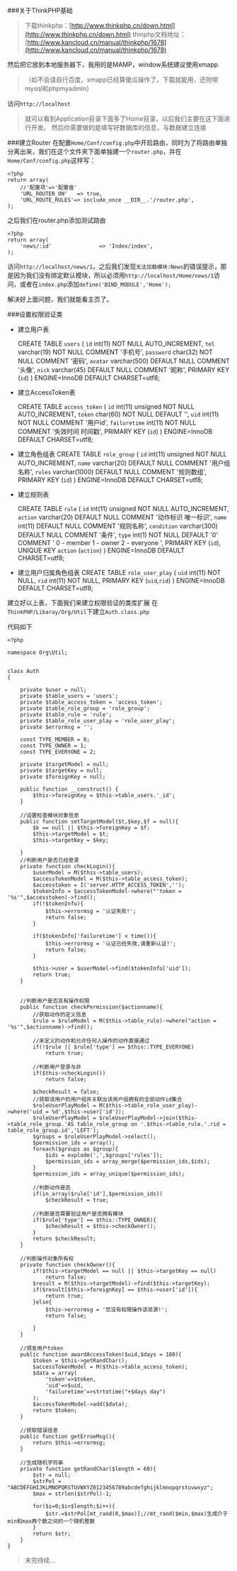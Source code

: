 
###关于ThinkPHP基础
>下载thinkphp：[http://www.thinkphp.cn/down.html](http://www.thinkphp.cn/down.html)
>thinphp文档地址：[http://www.kancloud.cn/manual/thinkphp/1678](http://www.kancloud.cn/manual/thinkphp/1678)

然后把它放到本地服务器下，我用的是MAMP，window系统建议使用xmapp
>（如不会请自行百度，xmapp已经算傻瓜操作了，下载就能用，还附带mysql和phpmyadmin）

访问`http://localhost`

>就可以看到Application目录下面多了Home目录，以后我们主要在这下面进行开发。
>然后你需要做的是填写好数据库的信息，与数据建立连接

###建立Router
在配置`Home/Conf/config.php`中开启路由，同时为了将路由单独分离出来，我们在这个文件夹下面单独建一个`router.php`，并在`Home/Conf/config.php`这样写：

    <?php
    return array(
    	//'配置项'=>'配置值'
        'URL_ROUTER_ON'   => true,
        'URL_ROUTE_RULES'=> include_once __DIR__.'/router.php',
    );
之后我们在router.php添加测试路由

    <?php
    return array(
        'news/:id'               => 'Index/index',
    );
访问`http://localhost/news/1`，之后我们发现`无法加载模块:News`的错误提示，那是因为我们没有绑定默认模块，所以必须用`http://localhost/Home/news/1`访问，或者在`index.php`添加`define('BIND_MODULE','Home');`

解决好上面问题，我们就能看主页了。

###设置权限验证类

 - 建立用户表

    CREATE TABLE `users` (
      `id` int(11) NOT NULL AUTO_INCREMENT,
      `tel` varchar(19) NOT NULL COMMENT '手机号',
      `password` char(32) NOT NULL COMMENT '密码',
      `avatar` varchar(500) DEFAULT NULL COMMENT '头像',
      `nick` varchar(45) DEFAULT NULL COMMENT '昵称',
      PRIMARY KEY (`id`)
    ) ENGINE=InnoDB DEFAULT CHARSET=utf8;

 - 建立AccessToken表

    CREATE TABLE `access_token` (
      `id` int(11) unsigned NOT NULL AUTO_INCREMENT,
      `token` char(60) NOT NULL DEFAULT '',
      `uid` int(11) NOT NULL COMMENT '用户id',
      `failuretime` int(11) NOT NULL COMMENT '失效时间 时间戳',
      PRIMARY KEY (`id`)
    ) ENGINE=InnoDB DEFAULT CHARSET=utf8;
    
 - 建立角色组表
    CREATE TABLE `role_group` (
      `id` int(11) unsigned NOT NULL AUTO_INCREMENT,
      `name` varchar(20) DEFAULT NULL COMMENT '用户组名称',
      `rules` varchar(1000) DEFAULT NULL COMMENT '规则数组',
      PRIMARY KEY (`id`)
    ) ENGINE=InnoDB DEFAULT CHARSET=utf8;

 - 建立规则表

    CREATE TABLE `rule` (
      `id` int(11) unsigned NOT NULL AUTO_INCREMENT,
      `action` varchar(20) DEFAULT NULL COMMENT '动作标识 唯一标识',
      `name` int(11) DEFAULT NULL COMMENT '规则名称',
      `condition` varchar(300) DEFAULT NULL COMMENT '条件',
      `type` int(1) NOT NULL DEFAULT '0' COMMENT '
          0 - member
          1 - owner
          2 -  everyone ',
      PRIMARY KEY (`id`),
      UNIQUE KEY `action` (`action`)
    ) ENGINE=InnoDB DEFAULT CHARSET=utf8;

 - 建立用户归属角色组表
    CREATE TABLE `role_user_play` (
      `uid` int(11) NOT NULL,
      `rid` int(11) NOT NULL,
      PRIMARY KEY (`uid`,`rid`)
    ) ENGINE=InnoDB DEFAULT CHARSET=utf8;

建立好以上表，下面我们来建立权限验证的类库扩展
在`ThinkPHP/Libaray/Org/Util`下建立`Auth.class.php`

代码如下

    <?php
    
    namespace Org\Util;
    
    
    class Auth
    {
    
        private $user = null;
        private $table_users = 'users';
        private $table_access_token = 'access_token';
        private $table_role_group = 'role_group';
        private $table_rule = 'rule';
        private $table_role_user_play = 'role_user_play';
        private $errormsg = '';
    
        const TYPE_MEMBER = 0;
        const TYPE_OWNER = 1;
        const TYPE_EVERYONE = 2;
    
        private $targetModel = null;
        private $targetKey = null;
        private $foreignKey = null;
    
        public function __construct() {
            $this->foreignKey = $this->table_users.'_id';
        }
    
        //设置检查模块对象信息
        public function setTargetModel($t,$key,$f = null){
            $k == null || $this->foreignKey = $f;
            $this->targetModel = $t;
            $this->targetKey = $key;
    
        }
        //判断用户是否已经登录
        private function checkLogin(){
            $userModel = M($this->table_users);
            $accessTokenModel = M($this->table_access_token);
            $accesstoken = I('server.HTTP_ACCESS_TOKEN','');
            $tokenInfo = $accessTokenModel->where("'token = '%s'",$accesstoken)->find();
            if(!$tokenInfo){
                $this->errormsg = '认证失败!';
                return false;
            }
    
            if($tokenInfo['failuretime'] < time()){
                $this->errormsg = '认证已经失效,请重新认证!';
                return false;
            }
    
            $this->user = $userModel->find($tokenInfo['uid']);
            return true;
        }
    
    
        //判断用户是否具有操作权限
        public function checkPermission($actionname){
            //获取动作的定义信息
            $rule = $ruleModel = M($this->table_rule)->where("action = '%s'",$actionname)->find();
    
            //未定义的动作和允许任何人操作的动作直接通过
            if(!$rule || $rule['type'] == $this::TYPE_EVERYONE)
                return true;
    
            //判断用户登录与非
            if($this->checkLogin())
                return false;
    
            $checkResult = false;
            //获取该用户的用户组并关联出该用户组拥有的全部动作id集合
            $roleUserPlayModel = M($this->table_role_user_play)->where('uid = %d',$this->user['id']);
            $roleUserPlayModel = $roleUserPlayModel->join($this->table_role_group.'AS table_role_group on '.$this->table_rule.'.rid = table_role_group.id','LEFT');
            $groups = $roleUserPlayModel->select();
            $permission_ids = array();
            foreach($groups as $group){
                $ids = explode(',',$groups['rules']);
                $permission_ids = array_merge($permission_ids,$ids);
            }
            $permission_ids = array_unique($permission_ids);
    
            //判断动作是否
            if(in_array($rule['id'],$permission_ids))
                $checkResult = true;
    
            //判断是否需要验证用户是否拥有模块
            if($rule['type'] == $this::TYPE_OWNER){
                $checkResult = $this->checkOwner();
            }
            return $checkResult;
        }
    
        //判断操作对象所有权
        private function checkOwner(){
            if($this->targetModel == null || $this->targetKey == null)
                return false;
            $result = M($this->targetModel)->find($this->targetKey);
            if($result[$this->foreignKey] == $this->user['id']){
                return true;
            }else{
                $this->errormsg = '您没有权限操作该资源!';
                return false;
    
            }
        }
    
        //颁发用户token
        public function awardAccessToken($uid,$days = 180){
            $token = $this->getRandChar();
            $accessTokenModel = M($this->table_access_token);
            $data = array(
                'token'=>$token,
                'uid'=>$uid,
                'failuretime'=>strtotime("+$days day")
            );
            $accessTokenModel->add($data);
            return $token;
        }
    
        //获取错误信息
        public function getErroeMsg(){
            return $this->errormsg;
        }
    
        //生成随机字符串
        private function getRandChar($length = 60){
            $str = null;
            $strPol = "ABCDEFGHIJKLMNOPQRSTUVWXYZ0123456789abcdefghijklmnopqrstuvwxyz";
            $max = strlen($strPol)-1;
    
            for($i=0;$i<$length;$i++){
                $str.=$strPol[mt_rand(0,$max)];//mt_rand($min,$max)生成介于min和max两个数之间的一个随机整数
            }
            return $str;
        }
    }
    

>未完待续...